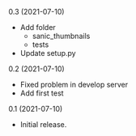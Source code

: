 0.3 (2021-07-10)
- Add folder
    - sanic_thumbnails
    - tests
- Update setup.py

0.2 (2021-07-10)
- Fixed problem in develop server
- Add first test

0.1 (2021-07-10)
- Initial release.